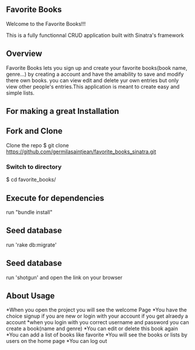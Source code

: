## Favorite  Books
Welcome to the Favorite Books!!!

This is  a fully functionnal CRUD application built with Sinatra's framework



## Overview
Favorite Books lets you sign up and create your favorite books(book name, genre...)  by creating a account and have the amability to save and modify there own books. you can view edit and delete yur own entries but only view other people's entries.This application is meant to create easy and simple lists.
 
 
 ## For making a great Installation
 
 ## Fork and Clone
 Clone the repo $ git clone https://github.com/germilasaintjean/favorite_books_sinatra.git
 
 
### Switch to directory
$ cd favorite_books/

 
 ## Execute for dependencies
 run "bundle install"
 
 
 ##  Seed database
 run 'rake db:migrate'
 
 
 
##  Seed database
 run 'shotgun' and open the link on your browser
 
 
 
 ## About  Usage
 *When you open the project you will see the welcome Page
 *You have the choice signup  if you are new or login with your account if you get alraedy a account
 *when you login with you correct username and password you can create a book(name and genre)
 *You can edit or delete this book again
 *You can add a list of books like favorite
 *You will see the books or lists by users on the home page
 *You can log out 
